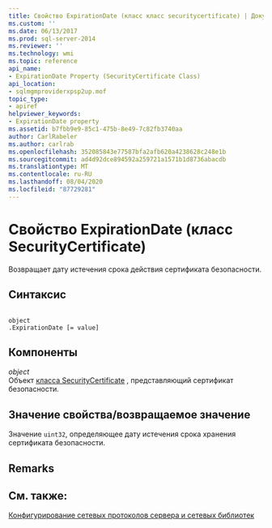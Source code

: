```yaml
---
title: Свойство ExpirationDate (класс класс securitycertificate) | Документация Майкрософт
ms.custom: ''
ms.date: 06/13/2017
ms.prod: sql-server-2014
ms.reviewer: ''
ms.technology: wmi
ms.topic: reference
api_name:
- ExpirationDate Property (SecurityCertificate Class)
api_location:
- sqlmgmproviderxpsp2up.mof
topic_type:
- apiref
helpviewer_keywords:
- ExpirationDate property
ms.assetid: b7fbb9e9-85c1-475b-8e49-7c82fb3740aa
author: CarlRabeler
ms.author: carlrab
ms.openlocfilehash: 352085843e77587bfa2afb620a4238628c248e1b
ms.sourcegitcommit: ad4d92dce894592a259721a1571b1d8736abacdb
ms.translationtype: MT
ms.contentlocale: ru-RU
ms.lasthandoff: 08/04/2020
ms.locfileid: "87729281"
---
```

# <a name="expirationdate-property-securitycertificate-class"></a>Свойство ExpirationDate (класс SecurityCertificate)
  Возвращает дату истечения срока действия сертификата безопасности.  
  
## <a name="syntax"></a>Синтаксис  
  
```  
  
object  
.ExpirationDate [= value]  
```  
  
## <a name="parts"></a>Компоненты  
 *object*  
 Объект [класса SecurityCertificate](securitycertificate-class.md) , представляющий сертификат безопасности.  
  
## <a name="property-valuereturn-value"></a>Значение свойства/возвращаемое значение  
 Значение `uint32`, определяющее дату истечения срока хранения сертификата безопасности.  
  
## <a name="remarks"></a>Remarks  
  
## <a name="see-also"></a>См. также:  
 [Конфигурирование сетевых протоколов сервера и сетевых библиотек](https://msdn.microsoft.com/library/ms177485\(v=sql.100\).aspx)  
  
  
